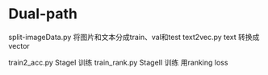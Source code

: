 # Dual-path

split-imageData.py  将图片和文本分成train、val和test
text2vec.py   text 转换成 vector 

train2_acc.py  StageI 训练
train_rank.py     StageII 训练  用ranking loss 
